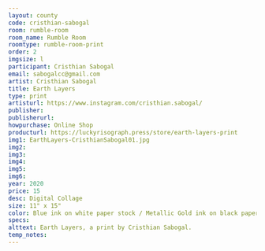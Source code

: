 ```yaml
---
layout: county 
code: cristhian-sabogal
room: rumble-room
room_name: Rumble Room
roomtype: rumble-room-print
order: 2
imgsize: l
participant: Cristhian Sabogal
email: sabogalcc@gmail.com
artist: Cristhian Sabogal
title: Earth Layers
type: print
artisturl: https://www.instagram.com/cristhian.sabogal/
publisher: 
publisherurl: 
howpurchase: Online Shop
producturl: https://luckyrisograph.press/store/earth-layers-print
img1: EarthLayers-CristhianSabogal01.jpg
img2: 
img3: 
img4: 
img5: 
img6: 
year: 2020
price: 15
desc: Digital Collage
size: 11" x 15"
color: Blue ink on white paper stock / Metallic Gold ink on black paper stock
specs: 
alttext: Earth Layers, a print by Cristhian Sabogal.
temp_notes: 
---
```

